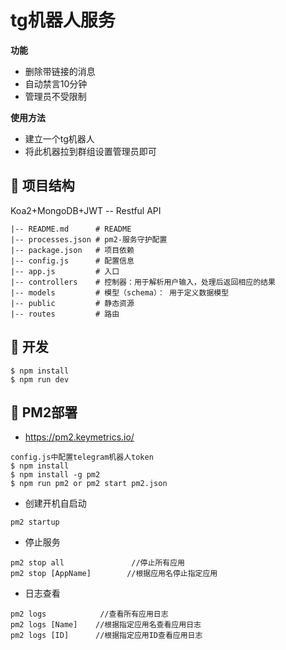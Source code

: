 # tg机器人服务

**功能**

- 删除带链接的消息
- 自动禁言10分钟
- 管理员不受限制

**使用方法**
- 建立一个tg机器人
- 将此机器拉到群组设置管理员即可

## :art: 项目结构
Koa2+MongoDB+JWT -- Restful API
```
|-- README.md      # README
|-- processes.json # pm2-服务守护配置
|-- package.json   # 项目依赖
|-- config.js      # 配置信息
|-- app.js         # 入口
|-- controllers    # 控制器：用于解析用户输入，处理后返回相应的结果
|-- models         # 模型（schema）： 用于定义数据模型
|-- public         # 静态资源
|-- routes         # 路由
```

## :construction_worker: 开发
``` node
$ npm install
$ npm run dev
```


## :rocket: PM2部署
- https://pm2.keymetrics.io/
```
config.js中配置telegram机器人token
$ npm install
$ npm install -g pm2
$ npm run pm2 or pm2 start pm2.json
```

- 创建开机自启动
```
pm2 startup
```

- 停止服务
```
pm2 stop all               //停止所有应用
pm2 stop [AppName]        //根据应用名停止指定应用
```

- 日志查看
```
pm2 logs            //查看所有应用日志
pm2 logs [Name]    //根据指定应用名查看应用日志
pm2 logs [ID]      //根据指定应用ID查看应用日志
```